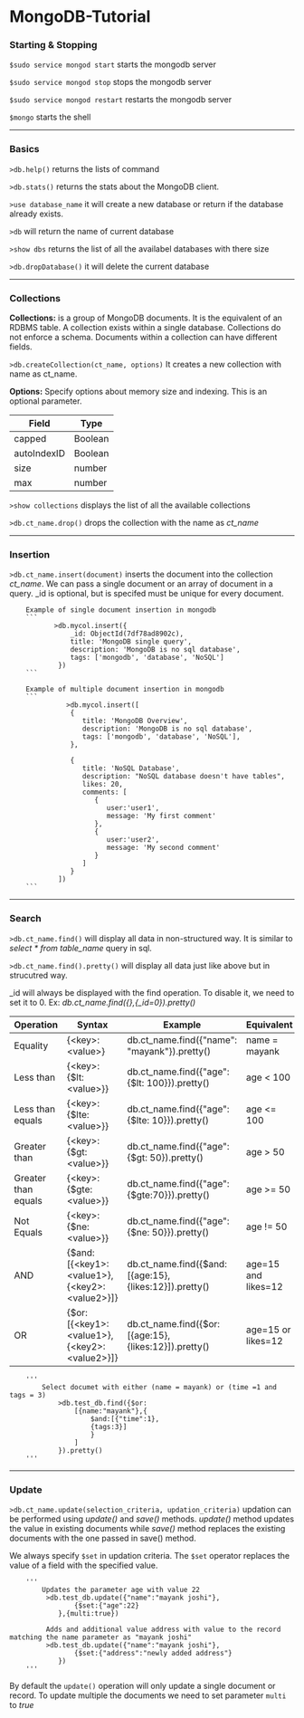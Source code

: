# MongoDB-Tutorial

### Starting & Stopping

`$sudo service mongod start` starts the mongodb server

`$sudo service mongod stop` stops the mongodb server

`$sudo service mongod restart` restarts the mongodb server

`$mongo`  starts the shell

---

### Basics

`>db.help()` returns the lists of command

`>db.stats()` returns the stats about the MongoDB client. 

`>use database_name` it will create a new database or return if the database already exists.

`>db` will return the name of current database

`>show dbs` returns the list of all the availabel databases with there size

`>db.dropDatabase()` it will delete the current database

---

### Collections

**Collections:** is a group of MongoDB documents. It is the equivalent of an RDBMS table. A collection exists within a single database. Collections do not enforce a schema. Documents within a collection can have different fields.

`>db.createCollection(ct_name, options)` It creates a new collection with name as ct_name.


**Options:** Specify options about memory size and indexing. This is an optional parameter.

| Field         | Type     |
| ------------ | -------- |
| capped        | Boolean  |
| autoIndexID   | Boolean  |
| size          | number   |
| max           | number   |
		

`>show collections`	displays the list of all the available collections

`>db.ct_name.drop()` drops the collection with the name as *ct_name*

---

### Insertion 

`>db.ct_name.insert(document)`  inserts the document into the collection *ct_name*. We can pass a single document or an array of document in a query. 											\_id is optional, but is specifed must be unique for every document.  
	

		Example of single document insertion in mongodb
		```
			   >db.mycol.insert({
				   _id: ObjectId(7df78ad8902c),
				   title: 'MongoDB single query', 
				   description: 'MongoDB is no sql database',
				   tags: ['mongodb', 'database', 'NoSQL']
				})
		```

		Example of multiple document insertion in mongodb
		```
			      >db.mycol.insert([
				   {
				      title: 'MongoDB Overview', 
				      description: 'MongoDB is no sql database',
				      tags: ['mongodb', 'database', 'NoSQL'],
				   },
					
				   {
				      title: 'NoSQL Database', 
				      description: "NoSQL database doesn't have tables",
				      likes: 20, 
				      comments: [
				         {
				            user:'user1',
				            message: 'My first comment'
				         },
				         {
				            user:'user2',
				            message: 'My second comment'
				         }
				      ]
				   }
				])
		```

---

### Search

`>db.ct_name.find()`  will display all data in non-structured way. It is similar to *select * from table_name* query in sql.

`>db.ct_name.find().pretty()` will display all data just like above but in strucutred way.

\_id  will always be displayed with the find operation. To disable it, we need to set it to 0. Ex: *db.ct_name.find({},{_id=0}).pretty()*

| Operation            | Syntax                     |Example 												| Equivalent		|
| -------------------  | ------------------------- | ------------------------------------------------ 		| ---------------- |
| Equality             |  {\<key>: \<value>}          |  db.ct_name.find({"name": "mayank"}).pretty()		|   name = mayank	|
| Less than            |  {\<key>: {$lt: \<value>}}    |  db.ct_name.find({"age": {$lt: 100}}).pretty()		|	age < 100		|
| Less than equals     |  {\<key>: {$lte: \<value>}}   |  db.ct_name.find({"age": {$lte: 10}}).pretty()		|	age <= 100		|
| Greater than         |  {\<key>: {$gt: \<value>}}	|  db.ct_name.find({"age": {$gt: 50}).pretty()			|	age > 50		|
| Greater than equals  |  {\<key>: {$gte: \<value>}}	|  db.ct_name.find({"age": {$gte:70}}).pretty()			|	age >= 50		|
| Not Equals		   |  {\<key>: {$ne: \<value>}}	|  db.ct_name.find({"age": {$ne: 50}}).pretty()			|	age != 50		|
| AND 				   |  {$and: [{\<key1>: \<value1>},{\<key2>: \<value2>}]} | db.ct_name.find({$and: [{age:15},{likes:12}]).pretty()	|	age=15 and likes=12	|
| OR 				   |  {$or: [{\<key1>: \<value1>},{\<key2>: \<value2>}]}	| db.ct_name.find({$or: [{age:15},{likes:12}]).pretty() |	age=15 or likes=12	|


		'''
			Select documet with either (name = mayank) or (time =1 and tags = 3)
				>db.test_db.find({$or:
					[{name:"mayank"},{
						$and:[{"time":1},
						{tags:3}]
						}
					]
				}).pretty()
		'''
---

### Update

`>db.ct_name.update(selection_criteria, updation_criteria)`	updation can be performed using *update()* and *save()* methods. *update()* method updates the value in existing documents while *save()* method replaces the existing documents with the one passed in save() method.

We always specify `$set` in updation criteria. The `$set` operator replaces the value of a field with the specified value.

		'''
			Updates the parameter age with value 22
			 >db.test_db.update({"name":"mayank joshi"},
			 		{$set:{"age":22}
			 	},{multi:true})

			 Adds and additional value address with value to the record matching the name parameter as "mayank joshi"
			 >db.test_db.update({"name":"mayank joshi"},
			 		{$set:{"address":"newly added address"}
			 	})
		''' 

By default the `update()` operation will only update a single document or record. To update multiple the documents we need to set parameter `multi` to *true*



